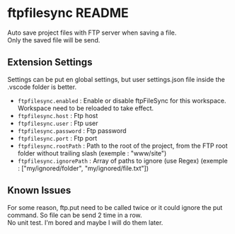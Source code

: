 # ftpfilesync README

Auto save project files with FTP server when saving a file.  
Only the saved file will be send.


## Extension Settings

Settings can be put en global settings, but user settings.json file inside the .vscode folder is better.

* `ftpfilesync.enabled` : Enable or disable ftpFileSync for this workspace. Workspace need to be reloaded to take effect.
* `ftpfilesync.host` : Ftp host
* `ftpfilesync.user` : Ftp user
* `ftpfilesync.password` : Ftp password
* `ftpfilesync.port` : Ftp port
* `ftpfilesync.rootPath` : Path to the root of the project, from the FTP root folder without trailing slash (exemple : "www/site")
* `ftpfilesync.ignorePath` : Array of paths to ignore (use Regex) (exemple : ["my\/ignored\/folder", "my\/ignored\/file\.txt"])

## Known Issues

For some reason, ftp.put need to be called twice or it could ignore the put command. So file can be send 2 time in a row.  
No unit test. I'm bored and maybe I will do them later.
